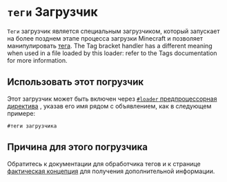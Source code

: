 # `теги` Загрузчик

`Теги` загрузчик является специальным загрузчиком, который запускает на более позднем этапе процесса загрузки Minecraft и позволяет манипулировать [тега](/Mods/Boson/Tags/Concept/). The Tag bracket handler has a different meaning when used in a file loaded by this loader: refer to the Tags documentation for more information.

## Использовать этот погрузчик
Этот загрузчик может быть включен через [`#loader` предпроцессорная директива](/AdvancedFunctions/Preprocessors/LoaderPreprocessor/) , указав его имя рядом с объявлением, как в следующем примере:

```zenscript
#теги загрузчика
```

## Причина для этого погрузчика
Обратитесь к документации для обработчика тегов [](/Mods/Boson/Tags/BracketHandler/) и к странице [фактическая концепция](/Mods/Boson/Tags/Concept/) для получения дополнительной информации.
